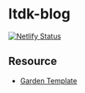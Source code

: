 # ltdk-blog 
[![Netlify Status](https://api.netlify.com/api/v1/badges/97becb78-284b-4b0c-8908-10ea8934822d/deploy-status)](https://app.netlify.com/sites/ltdk/deploys)

## Resource 

- [Garden Template](https://github.com/binyamin/eleventy-garden)
